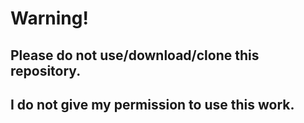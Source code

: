 # Warning!
## Please do not use/download/clone this repository.
## I do not give my permission to use this work.
